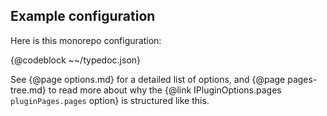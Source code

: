 ## Example configuration

Here is this monorepo configuration:

<!-- TODO: Pick only relevan parts -->
{@codeblock ~~/typedoc.json}

See {@page options.md} for a detailed list of options, and {@page pages-tree.md} to read more about why the {@link IPluginOptions.pages `pluginPages.pages` option} is structured like this.